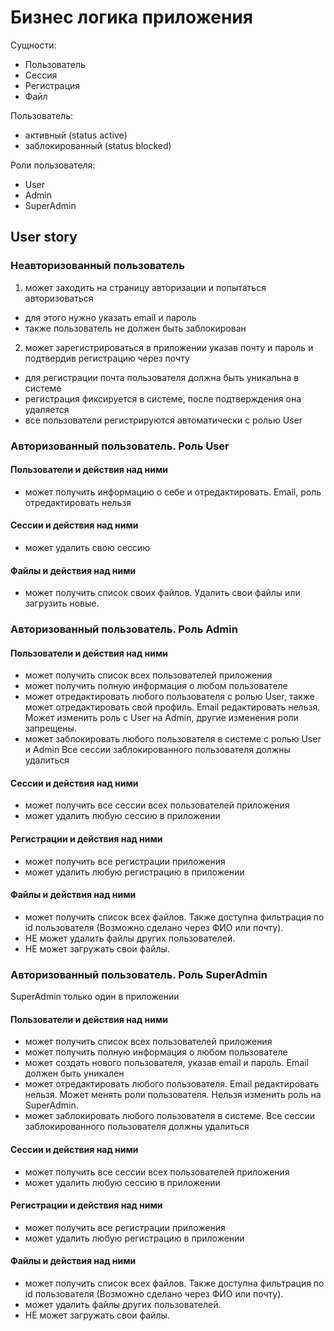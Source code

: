 # Бизнес логика приложения

Сущности:
- Пользователь
- Сессия
- Регистрация
- Файл

Пользователь:
- активный (status active)
- заблокированный (status blocked)

Роли пользователя:
- User
- Admin
- SuperAdmin

## User story

### Неавторизованный пользователь
1. может заходить на страницу авторизации и попытаться авторизоваться
- для этого нужно указать email и пароль
- также пользователь не должен быть заблокирован

2. может зарегистрироваться в приложении указав почту и пароль и подтвердив регистрацию через почту
- для регистрации почта пользователя должна быть уникальна в системе
- регистрация фиксируется в системе, после подтверждения она удаляется
- все пользователи регистрируются автоматически с ролью User

### Авторизованный пользователь. Роль User

#### Пользователи и действия над ними

- может получить информацию о себе и отредактировать. Email, роль отредактировать нельзя

#### Сессии и действия над ними

- может удалить свою сессию

#### Файлы и действия над ними

- может получить список своих файлов. Удалить свои файлы или загрузить новые.

### Авторизованный пользователь. Роль Admin

#### Пользователи и действия над ними

- может получить список всех пользователей приложения
- может получить полную информация о любом пользователе
- может отредактировать любого пользователя c ролью User, также может отредактировать свой профиль.
	Email редактировать нельзя.
	Может изменить роль с User на Admin, другие изменения роли запрещены.
- может заблокировать любого пользователя в системе с ролью User и Admin
  Все сессии заблокированного пользователя должны удалиться

#### Сессии и действия над ними

- может получить все сессии всех пользователей приложения
- может удалить любую сессию в приложении

#### Регистрации и действия над ними

- может получить все регистрации приложения
- может удалить любую регистрацию в приложении

#### Файлы и действия над ними

- может получить список всех файлов. Также доступна фильтрация по id пользователя (Возможно сделано через ФИО или почту).
- НЕ может удалить файлы других пользователей.
- НЕ может загружать свои файлы.

### Авторизованный пользователь. Роль SuperAdmin

SuperAdmin только один в приложении

#### Пользователи и действия над ними

- может получить список всех пользователей приложения
- может получить полную информация о любом пользователе
- может создать нового пользователя, указав email и пароль. Email должен быть уникален
- может отредактировать любого пользователя. Email редактировать нельзя. Может менять роли пользователя. Нельзя изменить роль на SuperAdmin.
- может заблокировать любого пользователя в системе. Все сессии заблокированного пользователя должны удалиться

#### Сессии и действия над ними

- может получить все сессии всех пользователей приложения
- может удалить любую сессию в приложении

#### Регистрации и действия над ними

- может получить все регистрации приложения
- может удалить любую регистрацию в приложении

#### Файлы и действия над ними

- может получить список всех файлов. Также доступна фильтрация по id пользователя (Возможно сделано через ФИО или почту).
- может удалить файлы других пользователей.
- НЕ может загружать свои файлы.
